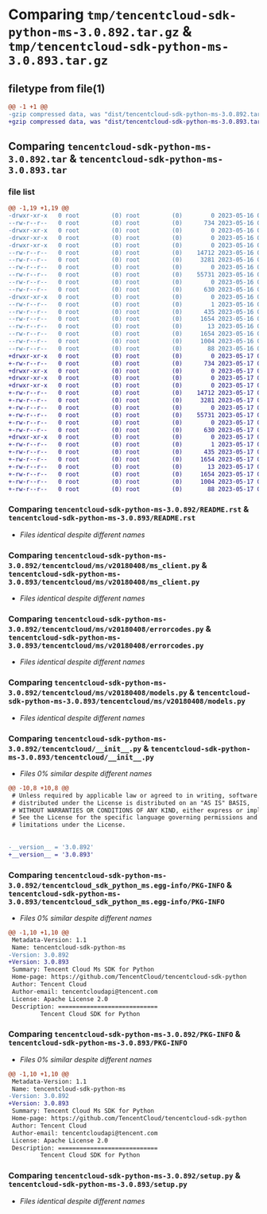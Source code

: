 # Comparing `tmp/tencentcloud-sdk-python-ms-3.0.892.tar.gz` & `tmp/tencentcloud-sdk-python-ms-3.0.893.tar.gz`

## filetype from file(1)

```diff
@@ -1 +1 @@
-gzip compressed data, was "dist/tencentcloud-sdk-python-ms-3.0.892.tar", last modified: Tue May 16 00:41:35 2023, max compression
+gzip compressed data, was "dist/tencentcloud-sdk-python-ms-3.0.893.tar", last modified: Wed May 17 03:36:20 2023, max compression
```

## Comparing `tencentcloud-sdk-python-ms-3.0.892.tar` & `tencentcloud-sdk-python-ms-3.0.893.tar`

### file list

```diff
@@ -1,19 +1,19 @@
-drwxr-xr-x   0 root         (0) root         (0)        0 2023-05-16 00:41:35.000000 tencentcloud-sdk-python-ms-3.0.892/
--rw-r--r--   0 root         (0) root         (0)      734 2023-05-16 00:41:34.000000 tencentcloud-sdk-python-ms-3.0.892/README.rst
-drwxr-xr-x   0 root         (0) root         (0)        0 2023-05-16 00:41:35.000000 tencentcloud-sdk-python-ms-3.0.892/tencentcloud/
-drwxr-xr-x   0 root         (0) root         (0)        0 2023-05-16 00:41:35.000000 tencentcloud-sdk-python-ms-3.0.892/tencentcloud/ms/
-drwxr-xr-x   0 root         (0) root         (0)        0 2023-05-16 00:41:35.000000 tencentcloud-sdk-python-ms-3.0.892/tencentcloud/ms/v20180408/
--rw-r--r--   0 root         (0) root         (0)    14712 2023-05-16 00:41:34.000000 tencentcloud-sdk-python-ms-3.0.892/tencentcloud/ms/v20180408/ms_client.py
--rw-r--r--   0 root         (0) root         (0)     3281 2023-05-16 00:41:34.000000 tencentcloud-sdk-python-ms-3.0.892/tencentcloud/ms/v20180408/errorcodes.py
--rw-r--r--   0 root         (0) root         (0)        0 2023-05-16 00:41:34.000000 tencentcloud-sdk-python-ms-3.0.892/tencentcloud/ms/v20180408/__init__.py
--rw-r--r--   0 root         (0) root         (0)    55731 2023-05-16 00:41:34.000000 tencentcloud-sdk-python-ms-3.0.892/tencentcloud/ms/v20180408/models.py
--rw-r--r--   0 root         (0) root         (0)        0 2023-05-16 00:41:34.000000 tencentcloud-sdk-python-ms-3.0.892/tencentcloud/ms/__init__.py
--rw-r--r--   0 root         (0) root         (0)      630 2023-05-16 00:41:34.000000 tencentcloud-sdk-python-ms-3.0.892/tencentcloud/__init__.py
-drwxr-xr-x   0 root         (0) root         (0)        0 2023-05-16 00:41:35.000000 tencentcloud-sdk-python-ms-3.0.892/tencentcloud_sdk_python_ms.egg-info/
--rw-r--r--   0 root         (0) root         (0)        1 2023-05-16 00:41:35.000000 tencentcloud-sdk-python-ms-3.0.892/tencentcloud_sdk_python_ms.egg-info/dependency_links.txt
--rw-r--r--   0 root         (0) root         (0)      435 2023-05-16 00:41:35.000000 tencentcloud-sdk-python-ms-3.0.892/tencentcloud_sdk_python_ms.egg-info/SOURCES.txt
--rw-r--r--   0 root         (0) root         (0)     1654 2023-05-16 00:41:35.000000 tencentcloud-sdk-python-ms-3.0.892/tencentcloud_sdk_python_ms.egg-info/PKG-INFO
--rw-r--r--   0 root         (0) root         (0)       13 2023-05-16 00:41:35.000000 tencentcloud-sdk-python-ms-3.0.892/tencentcloud_sdk_python_ms.egg-info/top_level.txt
--rw-r--r--   0 root         (0) root         (0)     1654 2023-05-16 00:41:35.000000 tencentcloud-sdk-python-ms-3.0.892/PKG-INFO
--rw-r--r--   0 root         (0) root         (0)     1004 2023-05-16 00:41:34.000000 tencentcloud-sdk-python-ms-3.0.892/setup.py
--rw-r--r--   0 root         (0) root         (0)       88 2023-05-16 00:41:35.000000 tencentcloud-sdk-python-ms-3.0.892/setup.cfg
+drwxr-xr-x   0 root         (0) root         (0)        0 2023-05-17 03:36:20.000000 tencentcloud-sdk-python-ms-3.0.893/
+-rw-r--r--   0 root         (0) root         (0)      734 2023-05-17 03:36:20.000000 tencentcloud-sdk-python-ms-3.0.893/README.rst
+drwxr-xr-x   0 root         (0) root         (0)        0 2023-05-17 03:36:20.000000 tencentcloud-sdk-python-ms-3.0.893/tencentcloud/
+drwxr-xr-x   0 root         (0) root         (0)        0 2023-05-17 03:36:20.000000 tencentcloud-sdk-python-ms-3.0.893/tencentcloud/ms/
+drwxr-xr-x   0 root         (0) root         (0)        0 2023-05-17 03:36:20.000000 tencentcloud-sdk-python-ms-3.0.893/tencentcloud/ms/v20180408/
+-rw-r--r--   0 root         (0) root         (0)    14712 2023-05-17 03:36:20.000000 tencentcloud-sdk-python-ms-3.0.893/tencentcloud/ms/v20180408/ms_client.py
+-rw-r--r--   0 root         (0) root         (0)     3281 2023-05-17 03:36:20.000000 tencentcloud-sdk-python-ms-3.0.893/tencentcloud/ms/v20180408/errorcodes.py
+-rw-r--r--   0 root         (0) root         (0)        0 2023-05-17 03:36:20.000000 tencentcloud-sdk-python-ms-3.0.893/tencentcloud/ms/v20180408/__init__.py
+-rw-r--r--   0 root         (0) root         (0)    55731 2023-05-17 03:36:20.000000 tencentcloud-sdk-python-ms-3.0.893/tencentcloud/ms/v20180408/models.py
+-rw-r--r--   0 root         (0) root         (0)        0 2023-05-17 03:36:20.000000 tencentcloud-sdk-python-ms-3.0.893/tencentcloud/ms/__init__.py
+-rw-r--r--   0 root         (0) root         (0)      630 2023-05-17 03:36:20.000000 tencentcloud-sdk-python-ms-3.0.893/tencentcloud/__init__.py
+drwxr-xr-x   0 root         (0) root         (0)        0 2023-05-17 03:36:20.000000 tencentcloud-sdk-python-ms-3.0.893/tencentcloud_sdk_python_ms.egg-info/
+-rw-r--r--   0 root         (0) root         (0)        1 2023-05-17 03:36:20.000000 tencentcloud-sdk-python-ms-3.0.893/tencentcloud_sdk_python_ms.egg-info/dependency_links.txt
+-rw-r--r--   0 root         (0) root         (0)      435 2023-05-17 03:36:20.000000 tencentcloud-sdk-python-ms-3.0.893/tencentcloud_sdk_python_ms.egg-info/SOURCES.txt
+-rw-r--r--   0 root         (0) root         (0)     1654 2023-05-17 03:36:20.000000 tencentcloud-sdk-python-ms-3.0.893/tencentcloud_sdk_python_ms.egg-info/PKG-INFO
+-rw-r--r--   0 root         (0) root         (0)       13 2023-05-17 03:36:20.000000 tencentcloud-sdk-python-ms-3.0.893/tencentcloud_sdk_python_ms.egg-info/top_level.txt
+-rw-r--r--   0 root         (0) root         (0)     1654 2023-05-17 03:36:20.000000 tencentcloud-sdk-python-ms-3.0.893/PKG-INFO
+-rw-r--r--   0 root         (0) root         (0)     1004 2023-05-17 03:36:20.000000 tencentcloud-sdk-python-ms-3.0.893/setup.py
+-rw-r--r--   0 root         (0) root         (0)       88 2023-05-17 03:36:20.000000 tencentcloud-sdk-python-ms-3.0.893/setup.cfg
```

### Comparing `tencentcloud-sdk-python-ms-3.0.892/README.rst` & `tencentcloud-sdk-python-ms-3.0.893/README.rst`

 * *Files identical despite different names*

### Comparing `tencentcloud-sdk-python-ms-3.0.892/tencentcloud/ms/v20180408/ms_client.py` & `tencentcloud-sdk-python-ms-3.0.893/tencentcloud/ms/v20180408/ms_client.py`

 * *Files identical despite different names*

### Comparing `tencentcloud-sdk-python-ms-3.0.892/tencentcloud/ms/v20180408/errorcodes.py` & `tencentcloud-sdk-python-ms-3.0.893/tencentcloud/ms/v20180408/errorcodes.py`

 * *Files identical despite different names*

### Comparing `tencentcloud-sdk-python-ms-3.0.892/tencentcloud/ms/v20180408/models.py` & `tencentcloud-sdk-python-ms-3.0.893/tencentcloud/ms/v20180408/models.py`

 * *Files identical despite different names*

### Comparing `tencentcloud-sdk-python-ms-3.0.892/tencentcloud/__init__.py` & `tencentcloud-sdk-python-ms-3.0.893/tencentcloud/__init__.py`

 * *Files 0% similar despite different names*

```diff
@@ -10,8 +10,8 @@
 # Unless required by applicable law or agreed to in writing, software
 # distributed under the License is distributed on an "AS IS" BASIS,
 # WITHOUT WARRANTIES OR CONDITIONS OF ANY KIND, either express or implied.
 # See the License for the specific language governing permissions and
 # limitations under the License.
 
 
-__version__ = '3.0.892'
+__version__ = '3.0.893'
```

### Comparing `tencentcloud-sdk-python-ms-3.0.892/tencentcloud_sdk_python_ms.egg-info/PKG-INFO` & `tencentcloud-sdk-python-ms-3.0.893/tencentcloud_sdk_python_ms.egg-info/PKG-INFO`

 * *Files 0% similar despite different names*

```diff
@@ -1,10 +1,10 @@
 Metadata-Version: 1.1
 Name: tencentcloud-sdk-python-ms
-Version: 3.0.892
+Version: 3.0.893
 Summary: Tencent Cloud Ms SDK for Python
 Home-page: https://github.com/TencentCloud/tencentcloud-sdk-python
 Author: Tencent Cloud
 Author-email: tencentcloudapi@tencent.com
 License: Apache License 2.0
 Description: ============================
         Tencent Cloud SDK for Python
```

### Comparing `tencentcloud-sdk-python-ms-3.0.892/PKG-INFO` & `tencentcloud-sdk-python-ms-3.0.893/PKG-INFO`

 * *Files 0% similar despite different names*

```diff
@@ -1,10 +1,10 @@
 Metadata-Version: 1.1
 Name: tencentcloud-sdk-python-ms
-Version: 3.0.892
+Version: 3.0.893
 Summary: Tencent Cloud Ms SDK for Python
 Home-page: https://github.com/TencentCloud/tencentcloud-sdk-python
 Author: Tencent Cloud
 Author-email: tencentcloudapi@tencent.com
 License: Apache License 2.0
 Description: ============================
         Tencent Cloud SDK for Python
```

### Comparing `tencentcloud-sdk-python-ms-3.0.892/setup.py` & `tencentcloud-sdk-python-ms-3.0.893/setup.py`

 * *Files identical despite different names*

